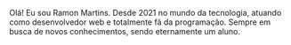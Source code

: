 Olá! Eu sou Ramon Martins. Desde 2021 no mundo da tecnologia, atuando como desenvolvedor web e totalmente fã da programação. Sempre em busca de novos conhecimentos, sendo eternamente um aluno.
